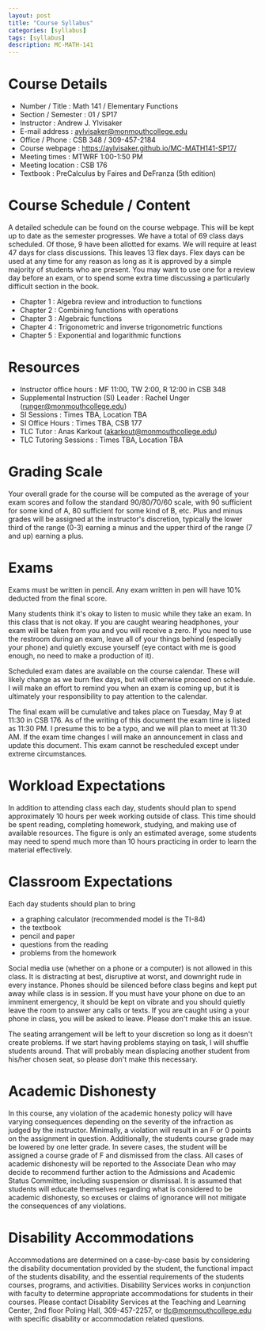 ```yaml
---
layout: post
title: "Course Syllabus"
categories: [syllabus]
tags: [syllabus]
description: MC-MATH-141
---
```


# Course Details
* Number / Title : Math 141 / Elementary Functions
* Section / Semester : 01 / SP17
* Instructor : Andrew J. Ylvisaker
* E-mail address : aylvisaker@monmouthcollege.edu 
* Office / Phone : CSB 348 / 309-457-2184
* Course webpage : https://aylvisaker.github.io/MC-MATH141-SP17/
* Meeting times : MTWRF 1:00-1:50 PM
* Meeting location : CSB 176
* Textbook : PreCalculus by Faires and DeFranza (5th edition)

# Course Schedule / Content
A detailed schedule can be found on the course webpage. This will be kept up to date as the semester progresses. We have a total of 69 class days scheduled. Of those, 9 have been allotted for exams. We will require at least 47 days for class discussions. This leaves 13 flex days. Flex days can be used at any time for any reason as long as it is approved by a simple majority of students who are present. You may want to use one for a review day before an exam, or to spend some extra time discussing a particularly difficult section in the book.

* Chapter 1 : Algebra review and introduction to functions
* Chapter 2 : Combining functions with operations
* Chapter 3 : Algebraic functions
* Chapter 4 : Trigonometric and inverse trigonometric functions
* Chapter 5 : Exponential and logarithmic functions

# Resources
* Instructor office hours : MF 11:00, TW 2:00, R 12:00 in CSB 348
* Supplemental Instruction (SI) Leader : Rachel Unger (runger@monmouthcollege.edu)
* SI Sessions :  Times TBA, Location TBA
* SI Office Hours : Times TBA, CSB 177
* TLC Tutor : Anas Karkout (akarkout@monmouthcollege.edu)
* TLC Tutoring Sessions : Times TBA, Location TBA

# Grading Scale
Your overall grade for the course will be computed as the average of your exam scores and follow the standard 90/80/70/60 scale, with 90 sufficient for some kind of A, 80 sufficient for some kind of B, etc. Plus and minus grades will be assigned at the instructor's discretion, typically the lower third of the range (0-3) earning a minus and the upper third of the range (7 and up) earning a plus.

# Exams
Exams must be written in pencil. Any exam written in pen will have 10% deducted from the final score.

Many students think it's okay to listen to music while they take an exam. In this class that is not okay. If you are caught wearing headphones, your exam will be taken from you and you will receive a zero. If you need to use the restroom during an exam, leave all of your things behind (especially your phone) and quietly excuse yourself (eye contact with me is good enough, no need to make a production of it).

Scheduled exam dates are available on the course calendar. These will likely change as we burn flex days, but will otherwise proceed on schedule. I will make an effort to remind you when an exam is coming up, but it is ultimately your responsibility to pay attention to the calendar.

The final exam will be cumulative and takes place on Tuesday, May 9 at 11:30 in CSB 176. As of the writing of this document the exam time is listed as 11:30 PM. I presume this to be a typo, and we will plan to meet at 11:30 AM. If the exam time changes I will make an announcement in class and update this document. This exam cannot be rescheduled except under extreme circumstances.

# Workload Expectations
In addition to attending class each day, students should plan to spend approximately 10 hours per week working outside of class. This time should be spent reading, completing homework, studying, and making use of available resources. The figure is only an estimated average, some students may need to spend much more than 10 hours practicing in order to learn the material effectively.

# Classroom Expectations

Each day students should plan to bring 
* a graphing calculator (recommended model is the TI-84)
* the textbook
* pencil and paper
* questions from the reading
* problems from the homework

Social media use (whether on a phone or a computer) is not allowed in this class. It is distracting at best, disruptive at worst, and downright rude in every instance. Phones should be silenced before class begins and kept put away while class is in session. If you must have your phone on due to an imminent emergency, it should be kept on vibrate and you should quietly leave the room to answer any calls or texts. If you are caught using a your phone in class, you will be asked to leave. Please don't make this an issue.

The seating arrangement will be left to your discretion so long as it doesn't create problems. If we start having problems staying on task, I will shuffle students around. That will probably mean displacing another student from his/her chosen seat, so please don't make this necessary.

# Academic Dishonesty
In this course, any violation of the academic honesty policy will have varying consequences depending on the severity of the infraction as judged by the instructor. Minimally, a violation will result in an F or 0 points on the assignment in question. Additionally, the students course grade may be lowered by one letter grade. In severe cases, the student will be assigned a course grade of F and dismissed from the class. All cases of academic dishonesty will be reported to the Associate Dean who may decide to recommend further action to the Admissions and Academic Status Committee, including suspension or dismissal. It is assumed that students will educate themselves regarding what is considered to be academic dishonesty, so excuses or claims of ignorance will not mitigate the consequences of any violations.

# Disability Accommodations
Accommodations are determined on a case-by-case basis by considering the disability documentation provided by the student, the functional impact of the students disability, and the essential requirements of the students courses, programs, and activities. Disability Services works in conjunction with faculty to determine appropriate accommodations for students in their courses. Please contact Disability Services at the Teaching and Learning Center, 2nd floor Poling Hall, 309-457-2257, or tlc@monmouthcollege.edu with specific disability or accommodation related questions.

